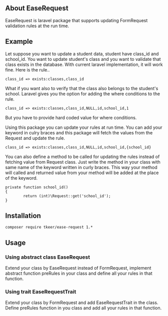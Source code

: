 ## About EaseRequest
EaseRequest is laravel package that supports updating FormRequest validation rules at the run time.

## Example  
Let suppose you want to update a student data, student have class_id and school_id. You want to update student's class and
you want to validate that class exists in the database. With current laravel implementation, it will work fine. Here is the rule..

```
class_id => exists:classes,class_id
```
What if you want also to verify that the class also belongs to the student's school. Laravel gives you the option for adding the
where conditions to the rule.

```
class_id => exists:classes,class_id,NULL,id,school_id,1
```
But you have to provide hard coded value for where conditions.

Using this package you can update your rules at run time. You can add your keyword in culry braces and this package will fetch the
values from the Request and update the rule.

```
class_id => exists:classes,class_id,NULL,id,school_id,{school_id}
```

You can also define a method to be called for updating the rules instead of fetching value from Request class. 
Just write the method in your class with same name of the keyword written in curly braces. 
This way your method will called and returned value from your method will be added at the place of the keyword.

```
private function school_id()
{
        return (int)\Request::get('school_id');
}
```

## Installation

``composer require tkeer/ease-request 1.*``

## Usage

### Using abstract class EaseRequest
Extend your class by EaseRequest instead of FormRequest, implement
abstract function preRules in your class and define all your rules in that function.

### Using trait EaseRequestTrait
Extend your class by FormRequest and add EaseRequestTrait in the class.
Define preRules function in you class and add all your rules in that function.